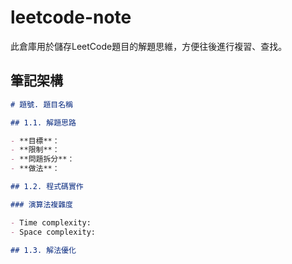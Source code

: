 # leetcode-note

此倉庫用於儲存LeetCode題目的解題思維，方便往後進行複習、查找。

## 筆記架構

``` markdown
# 題號. 題目名稱

## 1.1. 解題思路

- **目標**：
- **限制**：
- **問題拆分**：
- **做法**：

## 1.2. 程式碼實作

### 演算法複雜度

- Time complexity:
- Space complexity:

## 1.3. 解法優化
```
